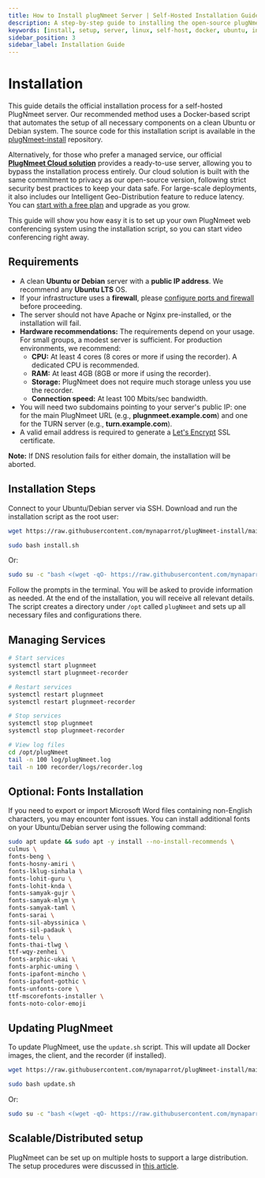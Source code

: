 ```yaml
---
title: How to Install plugNmeet Server | Self-Hosted Installation Guide
description: A step-by-step guide to installing the open-source plugNmeet server on your Linux machine using our simple, automated script.
keywords: [install, setup, server, linux, self-host, docker, ubuntu, installation, webrtc server]
sidebar_position: 3
sidebar_label: Installation Guide
---
```


# Installation

This guide details the official installation process for a self-hosted PlugNmeet server. Our recommended method uses a Docker-based script that automates the setup of all necessary components on a clean Ubuntu or Debian system. The source code for this installation script is available in the [plugNmeet-install](https://github.com/mynaparrot/plugNmeet-install) repository.

Alternatively, for those who prefer a managed service, our official **[PlugNmeet Cloud solution](https://www.plugnmeet.cloud)** provides a ready-to-use server, allowing you to bypass the installation process entirely. Our cloud solution is built with the same commitment to privacy as our open-source version, following strict security best practices to keep your data safe. For large-scale deployments, it also includes our Intelligent Geo-Distribution feature to reduce latency. You can [start with a free plan](https://www.plugnmeet.cloud/pricing) and upgrade as you grow.

This guide will show you how easy it is to set up your own PlugNmeet web conferencing system using the installation script, so you can start video conferencing right away.

## Requirements

- A clean **Ubuntu or Debian** server with a **public IP address**. We recommend any **Ubuntu LTS** OS.
- If your infrastructure uses a **firewall**, please [configure ports and firewall](/docs/firewall) before proceeding.
- The server should not have Apache or Nginx pre-installed, or the installation will fail.
- **Hardware recommendations:** The requirements depend on your usage. For small groups, a modest server is sufficient. For production environments, we recommend:
  - **CPU:** At least 4 cores (8 cores or more if using the recorder). A dedicated CPU is recommended.
  - **RAM:** At least 4GB (8GB or more if using the recorder).
  - **Storage:** PlugNmeet does not require much storage unless you use the recorder.
  - **Connection speed:** At least 100 Mbits/sec bandwidth.
- You will need two subdomains pointing to your server's public IP: one for the main PlugNmeet URL (e.g., **plugnmeet.example.com**) and one for the TURN server (e.g., **turn.example.com**).
- A valid email address is required to generate a [Let's Encrypt](httpshttps://letsencrypt.org/) SSL certificate.

**Note:** If DNS resolution fails for either domain, the installation will be aborted.

## Installation Steps

Connect to your Ubuntu/Debian server via SSH. Download and run the installation script as the root user:

```bash
wget https://raw.githubusercontent.com/mynaparrot/plugNmeet-install/main/install.sh
```

```bash
sudo bash install.sh
```

Or:

```bash
sudo su -c "bash <(wget -qO- https://raw.githubusercontent.com/mynaparrot/plugNmeet-install/main/install.sh)" root
```

Follow the prompts in the terminal. You will be asked to provide information as needed. At the end of the installation, you will receive all relevant details. The script creates a directory under `/opt` called `plugNmeet` and sets up all necessary files and configurations there.

## Managing Services

```bash
# Start services
systemctl start plugnmeet
systemctl start plugnmeet-recorder

# Restart services
systemctl restart plugnmeet
systemctl restart plugnmeet-recorder

# Stop services
systemctl stop plugnmeet
systemctl stop plugnmeet-recorder

# View log files
cd /opt/plugNmeet
tail -n 100 log/plugNmeet.log
tail -n 100 recorder/logs/recorder.log
```

## Optional: Fonts Installation

If you need to export or import Microsoft Word files containing non-English characters, you may encounter font issues. You can install additional fonts on your Ubuntu/Debian server using the following command:

```bash
sudo apt update && sudo apt -y install --no-install-recommends \
culmus \
fonts-beng \
fonts-hosny-amiri \
fonts-lklug-sinhala \
fonts-lohit-guru \
fonts-lohit-knda \
fonts-samyak-gujr \
fonts-samyak-mlym \
fonts-samyak-taml \
fonts-sarai \
fonts-sil-abyssinica \
fonts-sil-padauk \
fonts-telu \
fonts-thai-tlwg \
ttf-wqy-zenhei \
fonts-arphic-ukai \
fonts-arphic-uming \
fonts-ipafont-mincho \
fonts-ipafont-gothic \
fonts-unfonts-core \
ttf-mscorefonts-installer \
fonts-noto-color-emoji
```

## Updating PlugNmeet

To update PlugNmeet, use the `update.sh` script. This will update all Docker images, the client, and the recorder (if installed).

```bash
wget https://raw.githubusercontent.com/mynaparrot/plugNmeet-install/main/update.sh
```

```bash
sudo bash update.sh
```

Or:

```bash
sudo su -c "bash <(wget -qO- https://raw.githubusercontent.com/mynaparrot/plugNmeet-install/main/update.sh)" root
```

## Scalable/Distributed setup

PlugNmeet can be set up on multiple hosts to support a large distribution. The setup procedures were discussed in [this article](/docs/developer-guide/scalable-setup).
